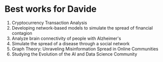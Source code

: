 # Best works for Davide

1. Cryptocurrency Transaction Analysis
2. Developing network-based models to simulate the spread of financial contagion
3. Analyze brain connectivity of people with Alzheimer's
4. Simulate the spread of a disease through a social network
5. Graph Theory: Unraveling Misinformation Spread in Online Communities
6. Studying the Evolution of the AI and Data Science Community
